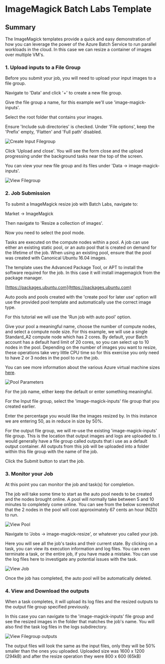 # ImageMagick Batch Labs Template

## Summary

The ImageMagick templates provide a quick and easy demonstration of how you can leverage the power of the Azure Batch Service to run parallel workloads in the cloud. In this case we can resize a container of images over multiple VM's.


### 1. Upload inputs to a File Group

Before you submit your job, you will need to upload your input images to a file group.  

Navigate to 'Data' and click '+' to create a new file group.

Give the file group a name, for this example we'll use 'image-magick-inputs'.

Select the root folder that contains your images.

Ensure 'Include sub directories' is checked. Under 'File options', keep the 'Prefix' empty, 'Flatten' and 'Full path' disabled.

![Create Input Filegroup](https://github.com/Azure/BatchLabs-data/raw/master/templates/imagemagick/images/create.png)

Click 'Upload and close'.  You will see the form close and the upload progressing under the background tasks near the top of the screen.

You can view your new file group and its files under 'Data -> image-magick-inputs'.

![View Filegroup](https://github.com/Azure/BatchLabs-data/raw/master/templates/imagemagick/images/view.png)


### 2. Job Submission

To submit a ImageMagick resize job with Batch Labs, navigate to:

Market -> ImageMagick

Then navigate to 'Resize a collection of images'.

Now you need to select the pool mode.

Tasks are executed on the compute nodes within a pool.  A job can use either an existing static pool, or an auto pool that is created on demand for the lifetime of the job. When using an existing pool, ensure that the pool was created with Canonical Ubuntu 16.04 images.

The template uses the Advanced Package Tool, or APT to install the software required for the job. In this case it will install imagemagick from the package manager.

[https://packages.ubuntu.com](https://packages.ubuntu.com)

Auto pools and pools created with the 'create pool for later use' option will use the provided pool template and automatically use the correct image type.

For this tutorial we will use the 'Run job with auto pool' option.

Give your pool a meaningful name, choose the number of compute nodes, and select a compute node size.  For this example, we will use a single Standard_A2 compute node which has 2 cores. By default, your Batch account has a default hard limit of 20 cores, so you can select up to 10 nodes in the pool. Depending on the number of images you want to resize, these operations take very little CPU time so for this exercise you only need to have 2 or 3 nodes in the pool to run the job.

You can see more information about the various Azure virtual machine sizes [here](https://docs.microsoft.com/en-us/azure/virtual-machines/windows/sizes).

![Pool Parameters](https://github.com/Azure/BatchLabs-data/raw/master/templates/imagemagick/images/parameters.png)

For the job name, either keep the default or enter something meaningful.

For the Input file group, select the 'image-magick-inputs' file group that you created earlier.

Enter the percentage you would like the images resized by. In this instance we are entering 50, as in reduce in size by 50%.

For the output file group, we will re-use the existing 'image-magick-inputs' file group.  This is the location that output images and logs are uploaded to. I would generally have a file group called outputs that i use as a default output container. All outputs from this job will be uploaded into a folder within this file group with the name of the job.

Click the Submit button to start the job.


### 3. Monitor your Job

At this point you can monitor the job and task(s) for completion.

The job will take some time to start as the auto pool needs to be created and the nodes brought online. A pool will normally take between 5 and 10 minutes to completely come online. You can see from the below screenshot that the 2 nodes in the pool will cost approximately 67 cents an hour (NZD) to run.

![View Pool](https://github.com/Azure/BatchLabs-data/raw/master/templates/imagemagick/images/autopool.png)

Navigate to 'Jobs -> image-magick-resize', or whatever you called your job.

Here you will see all the job's tasks and their current state. By clicking on a task, you can view its execution information and log files.  You can even terminate a task, or the entire job, if you have made a mistake. You can use the log files here to investigate any potential issues with the task.

![View Job](https://github.com/Azure/BatchLabs-data/raw/master/templates/imagemagick/images/viewjob.png)

Once the job has completed, the auto pool will be automatically deleted.

### 4. View and Download the outputs

When a task completes, it will upload its log files and the resized outputs to the output file group specified previously.

In this case you can navigate to the 'image-magick-inputs' file group and see the resized images in the folder that matches the job's name. You will also find the task log files in the logs subdirectory.

![View Filegroup outputs](https://github.com/Azure/BatchLabs-data/raw/master/templates/imagemagick/images/outputs.png)

The output files will look the same as the input files, only they will be 50% smaller than the ones you uploaded. Uploaded size was 1600 x 1200 (294kB) and after the resize operation they were 800 x 600 (65kB)
